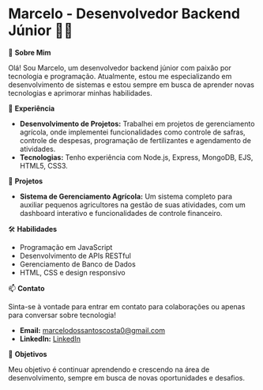  # Marcelo - Desenvolvedor Backend Júnior 👨‍💻

🌟 **Sobre Mim**

Olá! Sou Marcelo, um desenvolvedor backend júnior com paixão por tecnologia e programação. Atualmente, estou me especializando em desenvolvimento de sistemas e estou sempre em busca de aprender novas tecnologias e aprimorar minhas habilidades.

💼 **Experiência**

- **Desenvolvimento de Projetos:** Trabalhei em projetos de gerenciamento agrícola, onde implementei funcionalidades como controle de safras, controle de despesas, programação de fertilizantes e agendamento de atividades.
- **Tecnologias:** Tenho experiência com Node.js, Express, MongoDB, EJS, HTML5, CSS3.

🚀 **Projetos**

- **Sistema de Gerenciamento Agrícola:** Um sistema completo para auxiliar pequenos agricultores na gestão de suas atividades, com um dashboard interativo e funcionalidades de controle financeiro.

🛠️ **Habilidades**

- Programação em JavaScript
- Desenvolvimento de APIs RESTful
- Gerenciamento de Banco de Dados
- HTML, CSS e design responsivo

📫 **Contato**

Sinta-se à vontade para entrar em contato para colaborações ou apenas para conversar sobre tecnologia!

- **Email:** marcelodossantoscosta0@gmail.com
- **LinkedIn:** [LinkedIn](wwww.linkedin.com/in/marcelo-fb-developer)

🎯 **Objetivos**

Meu objetivo é continuar aprendendo e crescendo na área de desenvolvimento, sempre em busca de novas oportunidades e desafios.


<!---
Marcelo1327/Marcelo1327 is a ✨ special ✨ repository because its `README.md` (this file) appears on your GitHub profile.
You can click the Preview link to take a look at your changes.
--->
